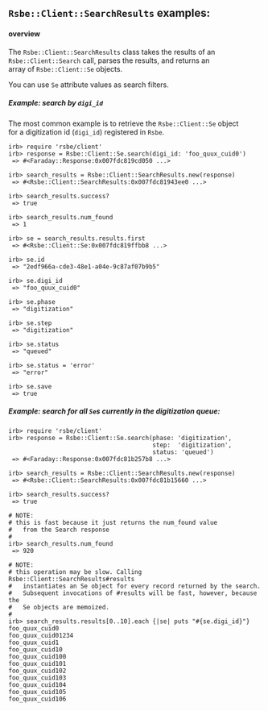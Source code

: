## `Rsbe::Client::SearchResults` examples:

#### overview

The `Rsbe::Client::SearchResults` class takes the results of an  
`Rsbe::Client::Search` call, parses the results, and returns an  
array of `Rsbe::Client::Se` objects.  

You can use `Se` attribute values as search filters.


##### Example: search by `digi_id`  

The most common example is to retrieve the `Rsbe::Client::Se` object  
for a digitization id (`digi_id`) registered in `Rsbe`.

```
irb> require 'rsbe/client'
irb> response = Rsbe::Client::Se.search(digi_id: 'foo_quux_cuid0')
 => #<Faraday::Response:0x007fdc819cd050 ...>

irb> search_results = Rsbe::Client::SearchResults.new(response)
 => #<Rsbe::Client::SearchResults:0x007fdc81943ee0 ...>

irb> search_results.success?
 => true

irb> search_results.num_found
 => 1

irb> se = search_results.results.first
 => #<Rsbe::Client::Se:0x007fdc819ffbb8 ...>

irb> se.id
 => "2edf966a-cde3-48e1-a04e-9c87af07b9b5"

irb> se.digi_id
 => "foo_quux_cuid0"

irb> se.phase
 => "digitization"

irb> se.step
 => "digitization"

irb> se.status
 => "queued"

irb> se.status = 'error'
 => "error"

irb> se.save
 => true

```


##### Example: search for all `Se`s currently in the digitization queue:

```
irb> require 'rsbe/client'
irb> response = Rsbe::Client::Se.search(phase: 'digitization',
                                        step:  'digitization',
                                        status: 'queued')
 => #<Faraday::Response:0x007fdc81b257b8 ...>

irb> search_results = Rsbe::Client::SearchResults.new(response)
 => #<Rsbe::Client::SearchResults:0x007fdc81b15660 ...>

irb> search_results.success?
 => true

# NOTE:
# this is fast because it just returns the num_found value
#   from the Search response  
#  
irb> search_results.num_found
 => 920

# NOTE:
# this operation may be slow. Calling Rsbe::Client::SearchResults#results
#   instantiates an Se object for every record returned by the search.  
#   Subsequent invocations of #results will be fast, however, because the
#   Se objects are memoized.
#
irb> search_results.results[0..10].each {|se| puts "#{se.digi_id}"}
foo_quux_cuid0
foo_quux_cuid01234
foo_quux_cuid1
foo_quux_cuid10
foo_quux_cuid100
foo_quux_cuid101
foo_quux_cuid102
foo_quux_cuid103
foo_quux_cuid104
foo_quux_cuid105
foo_quux_cuid106

```
